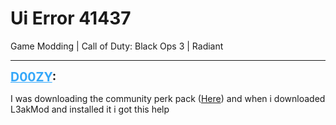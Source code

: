 # Ui Error 41437
Game Modding | Call of Duty: Black Ops 3 | Radiant

---
<strong style="font-size: 1.4em;"><span style="text-decoration: underline;text-decoration-color: #34a7f9;"><span style="color:#34a7f9;">D00ZY</span></span>:</strong>

<p>I was downloading the community perk pack  (<a href="https://forum.modme.co/threads/community-perk-pack-custom-perks-by-the-community-for-the-community.2622/">Here</a>)  and when i downloaded L3akMod and installed it i got this help</p>
